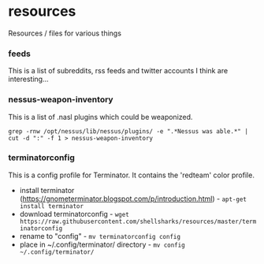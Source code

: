 # resources

Resources / files for various things

### feeds
This is a list of subreddits, rss feeds and twitter accounts I think are interesting...

### nessus-weapon-inventory
This is a list of .nasl plugins which could be weaponized.

`grep -rnw /opt/nessus/lib/nessus/plugins/ -e ".*Nessus was able.*" | cut -d ":" -f 1 > nessus-weapon-inventory`

### terminatorconfig
This is a config profile for Terminator. It contains the 'redteam' color profile.
* install terminator (https://gnometerminator.blogspot.com/p/introduction.html) - `apt-get install terminator`
* download terminatorconfig - `wget  https://raw.githubusercontent.com/shellsharks/resources/master/terminatorconfig`
* rename to "config" - `mv terminatorconfig config`
* place in ~/.config/terminator/ directory - `mv config ~/.config/terminator/`
